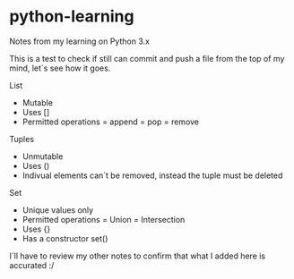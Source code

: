 # python-learning
Notes from my learning on Python 3.x

This is a test to check if still can commit and push a file from the top of my mind, let´s see how it goes.

List
- Mutable
- Uses []
- Permitted operations
  = append
  = pop
  = remove

Tuples
- Unmutable
- Uses ()
- Indivual elements can´t be removed, instead the tuple must be deleted

Set
- Unique values only
- Permitted operations
    = Union
    = Intersection
- Uses {}
- Has a constructor set()

I´ll have to review my other notes to confirm that what I added here is accurated :/